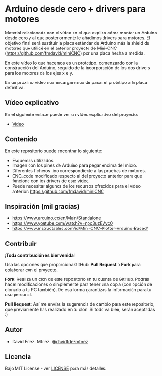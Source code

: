# Arduino desde cero + drivers para motores

Material relacionado con el vídeo en el que explico cómo montar un Arduino desde cero y al que posteriormente le añadimos drivers para motores. El objetivo final será sustituir la placa estándar de Arduino más la shield de motores que utilicé en el anterior proyecto de Mini-CNC (https://github.com/fmdavid/miniCNC) por una placa hecha a medida.

En este vídeo lo que hacemos es un prototipo, comenzando con la construcción del Arduino, seguido de la incorporación de los dos drivers para los motores de los ejes x e y.

En un próximo vídeo nos encargaremos de pasar el prototipo a la placa definitiva.

## Vídeo explicativo

En el siguiente enlace puede ver un vídeo explicativo del proyecto:

* [Vídeo](https://youtu.be/Olde0rXomQ0)

## Contenido

En este repositorio puede encontrar lo siguiente:

* Esquemas utilizados.
* Imagen con los pines de Arduino para pegar encima del micro.
* Diferentes ficheros .ino correspondiente a las pruebas de motores.
* CNC_code modificado respecto al del proyecto anterior para que funcione con los drivers de este vídeo.
* Puede necesitar algunos de los recursos ofrecidos para el vídeo anterior: https://github.com/fmdavid/miniCNC

## Inspiración (mil gracias)

* https://www.arduino.cc/en/Main/Standalone
* https://www.youtube.com/watch?v=npc3uzEVvc0
* https://www.instructables.com/id/Mini-CNC-Plotter-Arduino-Based/

## Contribuir

**¡Toda contribución es bienvenida!**

Usa las opciones que proporciona GitHub: **Pull Request** o **Fork** para colaborar con el proyecto.

**Fork**: Realiza un clon de este repositorio en tu cuenta de GitHub. Podrás hacer modificaciones o simplemente para tener una copia (con opción de clonarlo a tu PC también). De esa forma garantizas la información para tu uso personal.

**Pull Request**: Así me envías la sugerencia de cambio para este repositorio, que previamente has realizado en tu clon. Si todo va bien, serán aceptadas :)

## Autor

- David Fdez. Mtnez. [@davidfdezmtnez](https://twitter.com/davidfdezmtnez) 

## Licencia

Bajo MIT License - ver [LICENSE](LICENSE) para más detalles.
